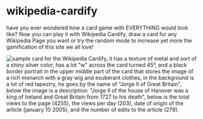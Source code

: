 # wikipedia-cardify

have you ever wondered how a card game with EVERYTHING would look like? Now you can play it with Wikipedia Cardify, draw a card for any Wikipedia Page you want or try the random mode to increase yet more the gamification of this site we all love!

![sample card for the Wikipedia Cardify, it has a texture of metal and sort of a shiny silver color, has a lot "w" across the card turned 45°, and a black border portrait in the upper middle part of the card that stores the image of a rich monarch with a gray wig and exuberant clothes, in the background is a lot of red tapestry, he goes by the name of "Jorge II of Great Britain", below the image is a description: "Jorge II of the house of Hanover was a king of Ireland and Great Britain from 1727 to his death", below is the total views to the page (4255), the views per day (203), date of origin of the article (january 10 2005), and the number of edits to the article (279).](https://raw.githubusercontent.com/ricsrdocasro/wikipedia-cardify/main/media%20files/samplecard.png)

